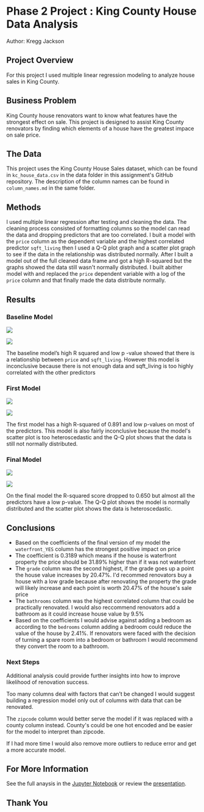 # Phase 2 Project : King County House Data Analysis

Author: Kregg Jackson

## Project Overview

For this project I used multiple linear regression modeling to analyze house sales in King County.

## Business Problem

King County house renovators want to know what features have the strongest effect on sale. This project is designed to assist King County renovators by finding which elements of a house have the greatest impace on sale price.

## The Data

This project uses the King County House Sales dataset, which can be found in `kc_house_data.csv` in the data folder in this assignment's GitHub repository. The description of the column names can be found in `column_names.md` in the same folder.

## Methods

I used multiple linear regression after testing and cleaning the data. The cleaning process consisted of formatting columns so the model can read the data and dropping predictors that are too correlated. I buit a model with the `price` column as the dependent variable and the highest correlated predictor `sqft_living` then I used a Q-Q plot graph and a scatter plot graph to see if the data in the relationship was distributed normally. After I built a model out of the full cleaned data frame and got a high R-squared but the graphs showed the data still wasn't normally distributed. I built abither model with and replaced the `price` dependent variable with a log of the `price` column and that finally made the data distribute normally.

## Results

### Baseline Model
![](images/price_dist.png)

![](images/baseline_heat.png)

The baseline model’s high R squared and low p -value showed that there is a relationship between `price` and `sqft_living`. However this model is inconclusive because there is not enough data and sqft_living is too highly correlated with the other predictors  

### First Model
![](images/first_scatter.png)

![](images/first_qq.png)

The first model has a high R-squared of 0.891 and low p-values on most of the predictors. This model is also fairly inconclusive because the model's scatter plot is too heteroscedastic and the Q-Q plot shows that the data is still not normally distributed.

### Final Model

![](images/final_qq.png)

![](images/final_scatter.png)

On the final model the R-squared score dropped to 0.650 but almost all the predictors have a low p-value. The Q-Q plot shows the model is normally distributed and the scatter plot shows the data is heteroscedastic. 

## Conclusions

* Based on the coefficients of the final version of my model the `waterfront_YES`  column has the strongest positive impact on price 
* The coefficient is 0.3189 which means if the house is waterfront property the price should be 31.89% higher than if it was not waterfront 
* The `grade` column was the second highest, if the grade goes up a point the house value increases by 20.47%. I'd recommed renovators buy a house with a low grade because after renovating the property the grade will likely increase and each point is worth 20.47% of the house's sale price
* The `bathrooms` column was the highest correlated column that could be practically renovated. I would also reccommend renovators add a bathroom as it could increase house value by 9.5% 
* Based on the coefficients I would advise against adding a bedroom as according to the `bedrooms` column adding a bedroom could reduce the value of the house by 2.41%. If renovators were faced with the decision of turning a spare room into a bedroom or bathroom I would recommend they convert the room to a bathroom.

### Next Steps

Additional analysis could provide further insights into how to improve likelihood of renovation success.

Too many columns deal with factors that can’t be changed I would suggest building a regression model only out of columns with data that can be renovated. 

The `zipcode` column would better serve the model if it was replaced with a county column instead. County's could be one hot encoded and be easier for the model to interpret than zipcode.

If I had more time I would also remove more outliers to reduce error and get a more accurate model.

## For More Information
See the full anaysis in the [Jupyter Notebook](https://github.com/kreggthegoat/dsc-phase-2-project) or review the [presentation](https://docs.google.com/presentation/d/1Mva7ee4uyrx2nWA2A2BdbvN_z8NEzxPM5doaBZ0TjTk/edit?usp=sharing).

## Thank You
